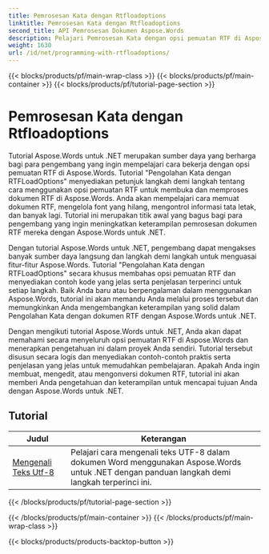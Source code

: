 ```yaml
---
title: Pemrosesan Kata dengan Rtfloadoptions
linktitle: Pemrosesan Kata dengan Rtfloadoptions
second_title: API Pemrosesan Dokumen Aspose.Words
description: Pelajari Pemrosesan Kata dengan opsi pemuatan RTF di Aspose.Words untuk .NET. Pelajari cara memuat dan memanipulasi dokumen RTF menggunakan tutorial langkah demi langkah dan contoh kode C#.
weight: 1630
url: /id/net/programming-with-rtfloadoptions/
---
```


{{< blocks/products/pf/main-wrap-class >}}
{{< blocks/products/pf/main-container >}}
{{< blocks/products/pf/tutorial-page-section >}}

# Pemrosesan Kata dengan Rtfloadoptions

Tutorial Aspose.Words untuk .NET merupakan sumber daya yang berharga bagi para pengembang yang ingin mempelajari cara bekerja dengan opsi pemuatan RTF di Aspose.Words. Tutorial "Pengolahan Kata dengan RTFLoadOptions" menyediakan petunjuk langkah demi langkah tentang cara menggunakan opsi pemuatan RTF untuk membuka dan memproses dokumen RTF di Aspose.Words. Anda akan mempelajari cara memuat dokumen RTF, mengelola font yang hilang, mengontrol informasi tata letak, dan banyak lagi. Tutorial ini merupakan titik awal yang bagus bagi para pengembang yang ingin meningkatkan keterampilan pemrosesan dokumen RTF mereka dengan Aspose.Words untuk .NET.

Dengan tutorial Aspose.Words untuk .NET, pengembang dapat mengakses banyak sumber daya langsung dan langkah demi langkah untuk menguasai fitur-fitur Aspose.Words. Tutorial "Pengolahan Kata dengan RTFLoadOptions" secara khusus membahas opsi pemuatan RTF dan menyediakan contoh kode yang jelas serta penjelasan terperinci untuk setiap langkah. Baik Anda baru atau berpengalaman dalam menggunakan Aspose.Words, tutorial ini akan memandu Anda melalui proses tersebut dan memungkinkan Anda mengembangkan keterampilan yang solid dalam Pengolahan Kata dengan dokumen RTF dengan Aspose.Words untuk .NET.

Dengan mengikuti tutorial Aspose.Words untuk .NET, Anda akan dapat memahami secara menyeluruh opsi pemuatan RTF di Aspose.Words dan menerapkan pengetahuan ini dalam proyek Anda sendiri. Tutorial tersebut disusun secara logis dan menyediakan contoh-contoh praktis serta penjelasan yang jelas untuk memudahkan pembelajaran. Apakah Anda ingin membuat, mengedit, atau mengonversi dokumen RTF, tutorial ini akan memberi Anda pengetahuan dan keterampilan untuk mencapai tujuan Anda dengan Aspose.Words untuk .NET.

 ## Tutorial
| Judul | Keterangan |
| --- | --- |
| [Mengenali Teks Utf-8](./recognize-utf8-text/) | Pelajari cara mengenali teks UTF-8 dalam dokumen Word menggunakan Aspose.Words untuk .NET dengan panduan langkah demi langkah terperinci ini. |
{{< /blocks/products/pf/tutorial-page-section >}}

{{< /blocks/products/pf/main-container >}}
{{< /blocks/products/pf/main-wrap-class >}}

{{< blocks/products/products-backtop-button >}}
